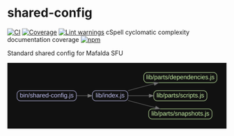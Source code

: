 # shared-config

[![CI](https://github.com/Mafalda-SFU/shared-config/actions/workflows/main.yml/badge.svg)](https://github.com/Mafalda-SFU/shared-config/actions/workflows/main.yml)
[![Coverage](https://img.shields.io/endpoint?url=https://gist.githubusercontent.com/mafalda-bot/27d772a9a3a8a945b34fd9676de40486/raw/shared-config.json)](https://gist.github.com/Mafalda-bot/27d772a9a3a8a945b34fd9676de40486#file-shared-config-json)
[![Lint warnings](https://img.shields.io/endpoint?url=https://gist.githubusercontent.com/mafalda-bot/377761809285c571637ecd886a5cc492/raw/shared-config.json)](https://gist.github.com/Mafalda-bot/377761809285c571637ecd886a5cc492#file-shared-config-json)
cSpell
cyclomatic complexity
documentation coverage
[![npm](https://img.shields.io/npm/v/@mafalda-sfu/shared-config.svg)](https://www.npmjs.com/package/@mafalda-sfu/shared-config)

Standard shared config for Mafalda SFU

![madge](madge.svg)
